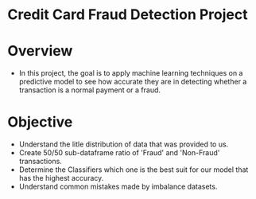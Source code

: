 # Credit Card Fraud Detection Project

# Overview
  - In this project, the goal is to apply machine learning techniques on a predictive model to see how accurate they are in detecting whether a transaction is a normal payment or a fraud. 
 
# Objective
  - Understand the litle distribution of data that was provided to us.
  - Create 50/50 sub-dataframe ratio of 'Fraud' and 'Non-Fraud' transactions.
  - Determine the Classifiers which one is the best suit for our model that has the highest accuracy.
  - Understand common mistakes made by imbalance datasets.
  
  

